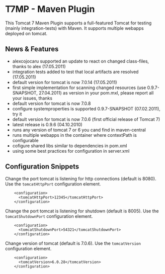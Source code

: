 T7MP - Maven Plugin
====================

This Tomcat 7 Maven Plugin supports a full-featured Tomcat for testing 
(mainly integration-tests) with Maven.
It supports multiple webapps deployed on tomcat.


## News & Features ##

 * alexcojocaru supported an update to react on changed class-files, thanks to alex (17.05.2011)
 * integration tests added to test that local artifacts are resolved (17.05.2011)
 * default version for tomcat is now 7.0.14 (17.05.2011)
 * first simple implementation for scanning changed resources (use 0.9.7-SNAPSHOT, 27.04.2011) as version in your pom.mxl, please report all your issues, thanks
 * default version for tomcat is now 7.0.8
 * configure systemproperties is supported 0.9.7-SNAPSHOT (07.02.2011), try it
 * default version for tomcat is now 7.0.6 (first official release of Tomcat 7)
 * latest release is 0.9.6 (04.10.2010)
 * runs any version of tomcat 7 or 6 you cand find in maven-central
 * runs multiple webapps in the container where contextPath is configurable
 * cofigure shared libs similar to dependencies in pom.xml
 * using some best practices for configuration in server.xml
 
## Configuration Snippets ##

Change the port tomcat is listening for http connections (default is 8080). Use 
the `tomcatHttpPort` configuration element.

		<configuration>
		  <tomcatHttpPort>12345</tomcatHttpPort>
		</configuration>

Change the port tomcat is listening for shutdown (default is 8005). Use 
the `tomcatShutdownPort` configuration element.

		<configuration>
		  <tomcatShutdownPort>54321</tomcatShutdownPort>
		</configuration>

Change version of tomcat (default is 7.0.6). 
Use the `tomcatVersion` configuration element.

		<configuration>
		  <tomcatVersion>6.0.28</tomcatVersion>
		</configuration>
